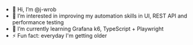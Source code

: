 - 👋 Hi, I’m @j-wrob
- 👀 I’m interested in improving my automation skills in UI, REST API and performance testing
- 🌱 I’m currently learning Grafana k6, TypeScript + Playwright
- ⚡ Fun fact: everyday I'm getting older

<!---
j-wrob/j-wrob is a ✨ special ✨ repository because its `README.md` (this file) appears on your GitHub profile.
You can click the Preview link to take a look at your changes.
--->
